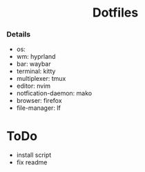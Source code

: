 <div align="center">
  <h1>Dotfiles</h1>
</div>

### Details
- os: 
- wm: hyprland
- bar: waybar
- terminal: kitty
- multiplexer: tmux
- editor: nvim
- notfication-daemon: mako
- browser: firefox
- file-manager: lf

# ToDo
- install script
- fix readme
